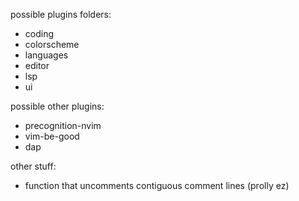 possible plugins folders: 
- coding
- colorscheme
- languages
- editor
- lsp
- ui

possible other plugins: 
- precognition-nvim
- vim-be-good
- dap

other stuff:
- function that uncomments contiguous comment lines (prolly ez)
